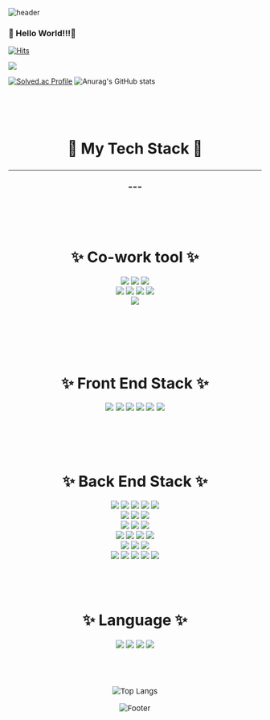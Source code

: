 ![header](https://capsule-render.vercel.app/api?type=waving&color=0:0aa85e,100:ffffff&height=300&section=header&text=HeeSoo&fontSize=70&fontColor=595b5a&animation=fadeIn)



### 🧸 Hello World!!!👋

[![Hits](https://hits.seeyoufarm.com/api/count/incr/badge.svg?url=https%3A%2F%2Fgithub.com%2Fheesootory%2Fhit-counter&count_bg=%233DC8AF&title_bg=%23555555&icon=tencentqq.svg&icon_color=%23E7E7E7&title=visitors&edge_flat=false)](https://hits.seeyoufarm.com)





<a href="https://www.instagram.com/c._.heesoo" target="_blank"><img src="https://img.shields.io/badge/Instagram-E4405F?style=flat-square&logo=Instagram&logoColor=white"/></a>


<p>

[![Solved.ac Profile](http://mazassumnida.wtf/api/v2/generate_badge?boj=93hschoi)](https://solved.ac/profile/93hschoi)
![Anurag's GitHub stats](https://github-readme-stats.vercel.app/api?username=heesootory&show_icons=true&theme=cobalt)

</p>

<br>
<br>
<br>


<div align = "center" style="font-size:20px">
  <h2> 🐳  My Tech Stack 🦅 </h2>
<div>

---

**---**

<br>
<br>

<div align = "center" style="font-size:15px">
  <h1>✨ Co-work tool ✨</h1>

<img src="https://img.shields.io/badge/Jira-0052CC?style=plastic-square&logo=Jira Software&logoColor=white">
<img src="https://img.shields.io/badge/Mattermost-0058CC?style=plastic-square&logo=Mattermost&logoColor=white">
<img src="https://img.shields.io/badge/GitLab-FC6D26?style=plastic-square&logo=GitLab&logoColor=white">
<br>
<img src="https://img.shields.io/badge/Notion-000000?style=plastic-square&logo=Notion&logoColor=white">
<img src="https://img.shields.io/badge/Figma-F24E1E?style=plastic-square&logo=Figma&logoColor=white">
<img src="https://img.shields.io/badge/Postman-FF6C37?style=plastic-square&logo=Postman&logoColor=white">
<img src="https://img.shields.io/badge/GitHub-181717?style=plastic-square&logo=GitHub&logoColor=white">
<br>
<img src="https://img.shields.io/badge/Slack-4A154B?style=plastic-square&logo=Slack&logoColor=white">
<br>
</div>

<br>
<br>
<br>
<br>

<div align = "center" style="font-size:15px">
  <h1>✨ Front End Stack ✨</h1>
<img src="https://img.shields.io/badge/html5-E34F26?style=plastic-square&logo=html5&logoColor=white">
<img src="https://img.shields.io/badge/css-1572B6?style=plastic-square&logo=css3&logoColor=white">
<img src="https://img.shields.io/badge/Vue.js-4FC08D?style=plastic-square&logo=Vue.js&logoColor=white">
<img src="https://img.shields.io/badge/Vuetify-1867C0?style=plastic-square&logo=Vuetify&logoColor=white">
<img src="https://img.shields.io/badge/pug-A86454?style=plastic-square&logo=pug&logoColor=white">
<img src="https://img.shields.io/badge/javascript-F7DF1E?style=plastic-square&logo=javascript&logoColor=black">
<div>


<br>
<br>
<br>
<br>


<div align = "center" style="font-size:15px">
  <h1>✨ Back End Stack ✨</h1>

<img src="https://img.shields.io/badge/nginx-009639?style=plastic-square&logo=nginx&logoColor=white">
<img src="https://img.shields.io/badge/linux-yellow?style=plastic-square&logo=linux&logoColor=black">
<img src="https://img.shields.io/badge/docker-2481D4?style=plastic-square&logo=docker&logoColor=white">
<img src="https://img.shields.io/badge/ubuntu-D24939?style=plastic-square&logo=ubuntu&logoColor=white">
<img src="https://img.shields.io/badge/jenkins-D33832?style=plastic-square&logo=jenkins&logoColor=black">
<br>
<img src="https://img.shields.io/badge/Amazon EC2-FF9900?style=plastic-square&logo=Amazon EC2&logoColor=black">
<img src="https://img.shields.io/badge/Amazon AWS-FF9900?style=plastic-square&logo=Amazon AWS&logoColor=black">
<img src="https://img.shields.io/badge/Amazon S3-569A31?style=plastic-square&logo=Amazon S3&logoColor=black">
<br>
<img src="https://img.shields.io/badge/Spring Boot-6DB33F?style=plastic-square&logo=Spring Boot&logoColor=white">
<img src="https://img.shields.io/badge/Spring Security-6DB33F?style=plastic-square&logo=Spring Security&logoColor=white">
<img src="https://img.shields.io/badge/Spring cloud-6DB33F?style=plastic-square&logo=icloud&logoColor=white">
<br>
<img src="https://img.shields.io/badge/Let's Encrypt-003A70?style=plastic-square&logo=Let's Encrypt&logoColor=white">
<img src="https://img.shields.io/badge/Swagger-85EA2D?style=plastic-square&logo=Swagger&logoColor=white">
<img src="https://img.shields.io/badge/Gradle-02303A?style=plastic-square&logo=Gradle&logoColor=white">
<img src="https://img.shields.io/badge/Apache Maven-C71A36?style=plastic-square&logo=Apache Maven&logoColor=white">
<br>
<img src="https://img.shields.io/badge/express-000000?style=plastic-square&logo=express&logoColor=white"> 
<img src="https://img.shields.io/badge/django-092E20?style=plastic-square&logo=django&logoColor=white">
<img src="https://img.shields.io/badge/mongoDB-47A248?style=plastic-square&logo=MongoDB&logoColor=white">
<br>
<img src="https://img.shields.io/badge/node.js-339933?style=plastic-square&logo=Node.js&logoColor=white">
<img src="https://img.shields.io/badge/mysql-4479A1?style=plastic-square&logo=mysql&logoColor=white">
<img src="https://img.shields.io/badge/git-F05032?style=plastic-square&logo=git&logoColor=white">
<img src="https://img.shields.io/badge/Vim-019733?style=plastic-square&logo=Vim&logoColor=white">
<img src="https://img.shields.io/badge/RabbitMQ-FF6600?style=plastic-square&logo=RabbitMQ&logoColor=white">
</div>

<br>
<br>
<br>


<div align = "center" style="font-size:15px">
  <h1>✨ Language ✨</h1>

<img src="https://img.shields.io/badge/C-a6c1ee?style=plastic-square&logo=C&logoColor=white">
<img src="https://img.shields.io/badge/c++-00599C?style=plastic-square&logo=c%2B%2B&logoColor=white">
<img src="https://img.shields.io/badge/java-C71A36?style=plastic-square&logo=java&logoColor=white">
<img src="https://img.shields.io/badge/python-3776AB?style=plastic-square&logo=python&logoColor=white">


<br>
</div>

<Br>
<Br>
<Br>
  
</p>

![Top Langs](https://github-readme-stats.vercel.app/api/top-langs/?username=heesootory&layout=compact&theme=gruvbox)


![Footer](https://capsule-render.vercel.app/api?type=waving&color=0:0aa85e,100:ffffff&height=100&section=footer)
  
  
